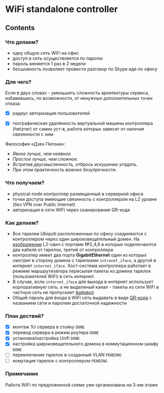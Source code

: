 # WiFi standalone controller
## Contents
### Что делаем?
- одну общую сеть WiFi на офис
- доступ в сеть осуществляется по паролю
- пароль меняется 1 раз в 2 недели
- бесшовность позволяет провести разговор по Skype идя по офису


### Для чего?

Если в двух словах - уменьшить сложность архитектуры сервиса, избавившись, по возможности, от ненужных дополнительных точек отказа:

- [x] радиус авторизация пользователей

- [x] географическая удалённость виртуальной машины контроллера (hetzner) от самих уст-в, работа которых зависит от наличия связянности с ним 

Философия «Дзен Питона»:

- *Явное лучше, чем неявное.*
- *Простое лучше, чем сложное.*
- *Встретив двусмысленность, отбрось искушение угадать.*
- *При этом практичность важнее безупречности.*

### Что получаем?

- physical-node контроллер размещенный в серверной офиса
- точки доступа имеющие связнность с  контроллером на L2 уровне (без VPN over Public Internet)
- авторизация в сети WiFi через сканирование QR-кода


### Как делаем?

- Все тарелки *Ubiquiti* расположенные по офису соединяются с контроллером через один широковещательный домен. На [изображении](https://github.com/daduskacpokus/unifi/blob/master/img/1551786772429.JPEG) L2-свич с портами №2,4,6 в которые подключаются два кабеля от тарелок, третий от контроллера
- контроллер имеет два порта **GigabitEthernet** один из которых *смотрит* в сторону домена c тарелками `intranet_iface`, а другой в интернет `internet_iface`. Хост-система контроллера работает в режиме маршрутизатора пересылая пакеты из домена тарелок (пользователей WiFi) в сеть интернет.
- В случае, если `internet_iface` для выхода в интернет использует корпоративную сеть, а не выделеный канал - пакеты из сети WiFi в частную сеть не пропускает [файрвол](https://github.com/daduskacpokus/unifi/blob/master/playbooks/roles/router-host/tasks/main.yml)
- Общий пароль для входа в WiFi сеть выдавать в виде [QR-кода](https://qrcode.tec-it.com/ru/WiFi) с названием сети и паролем достаточной надежности

### План дествий?

- [x] монтаж 1U сервера в стойку `DONE`
- [x] перевод сервера в режим роутера `DONE`
- [x] установка/настройка Unifi `DONE`
- [x] настройка широковещательного домена в коммутационном шкафу  `DONE`
- [ ] переключение тарелок в созданный VLAN  `PENDING`
- [ ] комутация тарелок с контроллером  `PENDING`

### Примечание

Работа WiFi по предложенной схеме уже организована на 3-ем этаже
